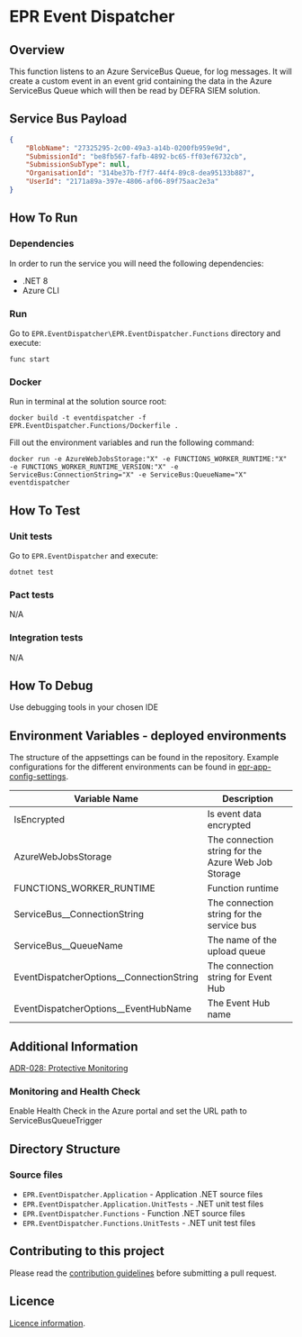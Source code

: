 # EPR Event Dispatcher

## Overview

This function listens to an Azure ServiceBus Queue, for log messages. It will create a custom event in an event grid containing the data in the Azure ServiceBus Queue which will then be read by DEFRA SIEM solution.

## Service Bus Payload

```json
{
    "BlobName": "27325295-2c00-49a3-a14b-0200fb959e9d",
    "SubmissionId": "be8fb567-fafb-4892-bc65-ff03ef6732cb",
    "SubmissionSubType": null,
    "OrganisationId": "314be37b-f7f7-44f4-89c8-dea95133b887",
    "UserId": "2171a89a-397e-4806-af06-89f75aac2e3a"
}
```

## How To Run

### Dependencies

In order to run the service you will need the following dependencies:

- .NET 8
- Azure CLI
  
### Run

Go to ```EPR.EventDispatcher\EPR.EventDispatcher.Functions``` directory and execute:

```
func start
```

### Docker

Run in terminal at the solution source root:

```
docker build -t eventdispatcher -f EPR.EventDispatcher.Functions/Dockerfile .
```

Fill out the environment variables and run the following command:

```
docker run -e AzureWebJobsStorage:"X" -e FUNCTIONS_WORKER_RUNTIME:"X" -e FUNCTIONS_WORKER_RUNTIME_VERSION:"X" -e ServiceBus:ConnectionString="X" -e ServiceBus:QueueName="X" eventdispatcher
```

## How To Test

### Unit tests

Go to ```EPR.EventDispatcher``` and execute:

```
dotnet test
```

### Pact tests

N/A

### Integration tests

N/A

## How To Debug

Use debugging tools in your chosen IDE

## Environment Variables - deployed environments

The structure of the appsettings can be found in the repository. Example configurations for the different environments can be found in [epr-app-config-settings](https://dev.azure.com/defragovuk/RWD-CPR-EPR4P-ADO/_git/epr-app-config-settings).

| Variable Name                            | Description                                          |
|------------------------------------------|------------------------------------------------------|
| IsEncrypted                              | Is event data encrypted                              |
| AzureWebJobsStorage                      | The connection string for the Azure Web Job Storage  |
| FUNCTIONS_WORKER_RUNTIME                 | Function runtime                                     |
| ServiceBus__ConnectionString             | The connection string for the service bus            |
| ServiceBus__QueueName                    | The name of the upload queue                         |
| EventDispatcherOptions__ConnectionString | The connection string for Event Hub                  |
| EventDispatcherOptions__EventHubName     | The Event Hub name                                   |

## Additional Information

[ADR-028: Protective Monitoring](https://eaflood.atlassian.net/wiki/spaces/MWR/pages/4334060015/ADR-028+Protective+Monitoring+Logging)

### Monitoring and Health Check

Enable Health Check in the Azure portal and set the URL path to ServiceBusQueueTrigger

## Directory Structure

### Source files

- `EPR.EventDispatcher.Application` - Application .NET source files
- `EPR.EventDispatcher.Application.UnitTests` - .NET unit test files
- `EPR.EventDispatcher.Functions` - Function .NET source files
- `EPR.EventDispatcher.Functions.UnitTests` - .NET unit test files

## Contributing to this project


Please read the [contribution guidelines](CONTRIBUTING.md) before submitting a pull request.

## Licence

[Licence information](LICENCE.md).
